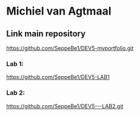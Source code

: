 # Michiel van Agtmaal

## Link main repository
https://github.com/SeppeBe1/DEV5-myportfolio.git

### Lab 1:
https://github.com/SeppeBe1/DEV5-LAB1

### Lab 2:
https://github.com/SeppeBe1/DEV5---LAB2.git
